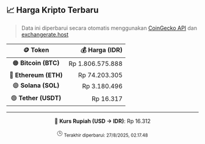 

<!-- HARGA_KRIPTO -->
## 📈 Harga Kripto Terbaru

> Data ini diperbarui secara otomatis menggunakan [CoinGecko API](https://www.coingecko.com/) dan [exchangerate.host](https://exchangerate.host/)

<div align="center">

| 🪙 Token | 💰 Harga (IDR) |
|:------:|---------------:|
| 🟠 **Bitcoin (BTC)**   | Rp 1.806.575.888 |
| 🔵 **Ethereum (ETH)**  | Rp 74.203.305 |
| 🟣 **Solana (SOL)**    | Rp 3.180.496 |
| 🟢 **Tether (USDT)**   | Rp 16.317 |

---

💱 **Kurs Rupiah (USD → IDR)**: Rp 16.312

🕒 <sub>Terakhir diperbarui: 27/8/2025, 02.17.48</sub>

</div>
<!-- /HARGA_KRIPTO -->